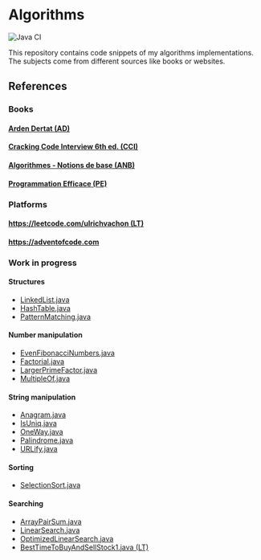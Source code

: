 # Algorithms

![Java CI](https://github.com/ulrich/algorithms/workflows/Java%20CI/badge.svg)

This repository contains code snippets of my algorithms implementations. The subjects come from different sources like
books or websites.

## References

### Books

#### [Arden Dertat (AD)](http://www.ardendertat.com/2012/01/09/programming-interview-questions/)

#### [Cracking Code Interview 6th ed. (CCI)](https://www.amazon.fr/Cracking-Coding-Interview-6th-Programming/dp/0984782850)

#### [Algorithmes - Notions de base (ANB)](https://www.amazon.fr/Algorithmes-Notions-Thomas-H-Cormen/dp/2100701517/ref=sr_1_1?s=english-books&ie=UTF8&qid=1504086557&sr=8-1&keywords=algorithmes+cormen+dunod)

#### [Programmation Efficace (PE)](https://www.amazon.fr/Programmation-Efficace-Algorithmes-Compris-Python/dp/2340010055/ref=pd_bxgy_14_img_3?_encoding=UTF8&psc=1&refRID=NJP0FXHRP3BV1F1Y6B8Z)

### Platforms

#### [https://leetcode.com/ulrichvachon (LT)](https://leetcode.com/ulrichvachon)

#### https://adventofcode.com

### Work in progress

#### Structures

- [LinkedList.java](src/main/java/net/reservoircode/structures/LinkedList.java)
- [HashTable.java](src/main/java/net/reservoircode/structures/HashTable.java)
- [PatternMatching.java](src/main/java/net/reservoircode/structures/PatternMatching.java)

#### Number manipulation

- [EvenFibonacciNumbers.java](src/main/java/net/reservoircode/numbers/EvenFibonacciNumbers.java)
- [Factorial.java](src/main/java/net/reservoircode/numbers/Factorial.java)
- [LargerPrimeFactor.java](src/main/java/net/reservoircode/numbers/LargerPrimeFactor.java)
- [MultipleOf.java](src/main/java/net/reservoircode/numbers/MultipleOf.java)

#### String manipulation

- [Anagram.java](src/main/java/net/reservoircode/strings/Anagram.java)
- [IsUniq.java](src/main/java/net/reservoircode/strings/IsUniq.java)
- [OneWay.java](src/main/java/net/reservoircode/strings/OneWay.java)
- [Palindrome.java](src/main/java/net/reservoircode/strings/Palindrome.java)
- [URLify.java](src/main/java/net/reservoircode/strings/URLify.java)

#### Sorting

- [SelectionSort.java](src/main/java/net/reservoircode/sort/selection_sort/SelectionSort.java)

#### Searching

- [ArrayPairSum.java](src/main/java/net/reservoircode/searching/ArrayPairSum.java)
- [LinearSearch.java](src/main/java/net/reservoircode/searching/LinearSearch.java)
- [OptimizedLinearSearch.java](src/main/java/net/reservoircode/searching/OptimizedLinearSearch.java)
- [BestTimeToBuyAndSellStock1.java (LT)](src/main/java/net/reservoircode/searching/BestTimeToBuyAndSellStock1.java)
